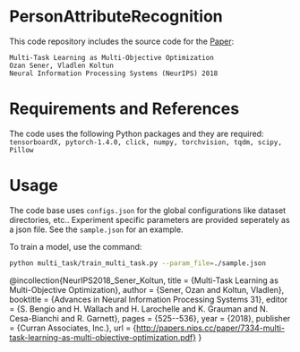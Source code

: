# PersonAttributeRecognition
This code repository includes the source code for the [Paper](https://arxiv.org/abs/1810.04650):

```
Multi-Task Learning as Multi-Objective Optimization
Ozan Sener, Vladlen Koltun
Neural Information Processing Systems (NeurIPS) 2018 
```

# Requirements and References
The code uses the following Python packages and they are required: ``tensorboardX, pytorch-1.4.0, click, numpy, torchvision, tqdm, scipy, Pillow``


# Usage
The code base uses `configs.json` for the global configurations like dataset directories, etc.. Experiment specific parameters are provided seperately as a json file. See the `sample.json` for an example.

To train a model, use the command: 
```bash
python multi_task/train_multi_task.py --param_file=./sample.json
```

@incollection{NeurIPS2018_Sener_Koltun,
title = {Multi-Task Learning as Multi-Objective Optimization},
author = {Sener, Ozan and Koltun, Vladlen},
booktitle = {Advances in Neural Information Processing Systems 31},
editor = {S. Bengio and H. Wallach and H. Larochelle and K. Grauman and N. Cesa-Bianchi and R. Garnett},
pages = {525--536},
year = {2018},
publisher = {Curran Associates, Inc.},
url = {http://papers.nips.cc/paper/7334-multi-task-learning-as-multi-objective-optimization.pdf}
}
